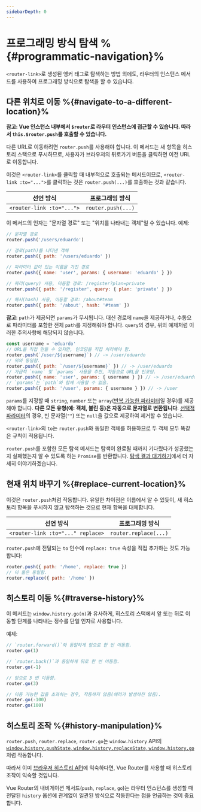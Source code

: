 ```yaml
---
sidebarDepth: 0
---
```


# 프로그래밍 방식 탐색 %{#programmatic-navigation}%

<VueSchoolLink
href="https://vueschool.io/lessons/vue-router-4-programmatic-navigation"
title="Learn how to navigate programmatically"
/>

`<router-link>`로 생성된 앵커 태그로 탐색하는 방법 외에도, 라우터의 인스턴스 메서드를 사용하여 프로그래밍 방식으로 탐색을 할 수 있습니다.

## 다른 위치로 이동 %{#navigate-to-a-different-location}%

**참고: Vue 인스턴스 내부에서 `$router`로 라우터 인스턴스에 접근할 수 있습니다. 따라서 `this.$router.push`를 호출할 수 있습니다.**

다른 URL로 이동하려면 `router.push`를 사용해야 합니다. 이 메서드는 새 항목을 히스토리 스택으로 푸시하므로, 사용자가 브라우저의 뒤로가기 버튼을 클릭하면 이전 URL로 이동합니다.

이것은 `<router-link>`를 클릭할 때 내부적으로 호출되는 메서드이므로, `<router-link :to="...">`를 클릭하는 것은 `router.push(...)`를 호출하는 것과 같습니다.

| 선언 방식                   | 프로그래밍 방식       |
| ------------------------- | ------------------ |
| `<router-link :to="...">` | `router.push(...)` |

이 메서드의 인자는 "문자열 경로" 또는 "위치를 나타내는 객체"일 수 있습니다. 예제:

```js
// 문자열 경로
router.push('/users/eduardo')

// 경로(path)를 나타낸 객체
router.push({ path: '/users/eduardo' })

// 파라미터 값이 있는 이름을 가진 경로
router.push({ name: 'user', params: { username: 'eduardo' } })

// 쿼리(query) 사용, 이동할 경로: /register?plan=private
router.push({ path: '/register', query: { plan: 'private' } })

// 해시(hash) 사용, 이동할 경로: /about#team
router.push({ path: '/about', hash: '#team' })
```

**참고**: `path`가 제공되면 `params`가 무시됩니다. 대신 경로에 `name`을 제공하거나, 수동으로 파라미터를 포함한 전체 `path`를 지정해줘야 합니다. `query`의 경우, 위의 예제처럼 이러한 주의사항에 해당되지 않습니다.

```js
const username = 'eduardo'
// URL을 직접 만들 수 있지만, 인코딩을 직접 처리해야 함.
router.push(`/user/${username}`) // -> /user/eduardo
// 위와 동일함.
router.push({ path: `/user/${username}` }) // -> /user/eduardo
// 가급적 `name` 및 `params` 사용을 추천, 자동으로 URL을 인코딩.
router.push({ name: 'user', params: { username } }) // -> /user/eduardo
// `params`는 `path`와 함께 사용할 수 없음.
router.push({ path: '/user', params: { username } }) // -> /user
```

`params`를 지정할 때 `string`, `number` 또는 `array`([반복 가능한 파라미터](./route-matching-syntax.md#Repeatable-params)일 경우)를 제공해야 합니다. **다른 모든 유형(예: 객체, 불린 등)은 자동으로 문자열로 변환됩니다**. [선택적 파라미터](./route-matching-syntax.md#optional-parameters)의 경우, 빈 문자열(`""`) 또는 `null`을 값으로 제공하여 제거할 수 있습니다.

`<router-link>`의 `to`는 `router.push`와 동일한 객체를 허용하므로 두 객체 모두 똑같은 규칙이 적용됩니다.

`router.push`를 포함한 모든 탐색 메서드는 탐색이 완료될 때까지 기다렸다가 성공했는지 실패했는지 알 수 있도록 하는 `Promise`를 반환합니다. [탐색 결과 대기하기](../advanced/navigation-failures.md)에서 더 자세히 이야기하겠습니다.

## 현재 위치 바꾸기 %{#replace-current-location}%

이것은 `router.push`처럼 작동합니다. 유일한 차이점은 이름에서 알 수 있듯이, 새 히스토리 항목을 푸시하지 않고 탐색하는 것으로 현재 항목을 대체합니다.

| 선언 방식                           | 프로그래밍 방식          |
|-----------------------------------| --------------------- |
| `<router-link :to="..." replace>` | `router.replace(...)` |

`router.push`에 전달되는 `to` 인수에 `replace: true` 속성을 직접 추가하는 것도 가능합니다:

```js
router.push({ path: '/home', replace: true })
// 이 둘은 동일함.
router.replace({ path: '/home' })
```

## 히스토리 이동 %{#traverse-history}%

<VueSchoolLink
href="https://vueschool.io/lessons/go-back"
title="Learn how to use Vue Router to go back"
/>

이 메서드는 `window.history.go(n)`과 유사하게, 히스토리 스택에서 앞 또는 뒤로 이동할 단계를 나타내는 정수를 단일 인자로 사용합니다.

예제:

```js
// `router.forward()`와 동일하게 앞으로 한 번 이동함.
router.go(1)

// `router.back()`과 동일하게 뒤로 한 번 이동함.
router.go(-1)

// 앞으로 3 번 이동함.
router.go(3)

// 이동 가능한 값을 초과하는 경우, 작동하지 않음(애러가 발생하진 않음).
router.go(-100)
router.go(100)
```

## 히스토리 조작 %{#history-manipulation}%

`router.push`, `router.replace`, `router.go`는 `window.history` API의 [`window.history.pushState`, `window.history.replaceState`, `window.history.go`](https://developer.mozilla.org/en-US/docs/Web/API/History)처럼 작동합니다.

따라서 이미 [브라우저 히스토리 API](https://developer.mozilla.org/en-US/docs/Web/API/History_API)에 익숙하다면, Vue Router를 사용할 때 히스토리 조작이 익숙할 것입니다.

Vue Router의 내비게이션 메서드(`push`, `replace`, `go`)는 라우터 인스턴스를 생성할 때 전달된 `history` 옵션에 관계없이 일관된 방식으로 작동한다는 점을 언급하는 것이 중요합니다.
